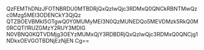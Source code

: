 QzFEMThDNzJFOTNBRDU0MTBDRjQxQzIwQjc3RDMxQ0QNCkRBNTMwQzc0Mzg5MEI3ODENCkY3QjQz
QTZBOEVBMkI5OTgwQ0Y0MUMyMEI3N0QzMUNEDQo5MEVDMzk5RkQ0M0RCQTI1RUZGMzY2RUY3MDlG
N0VBNQ0KQTVDMjg3OEYzMUMxQjY3RDBDRjQxQzIwQjc3RDMxQ0QNCjg1NDkxOEVGOTBDNjEzNjEN
Cg==

